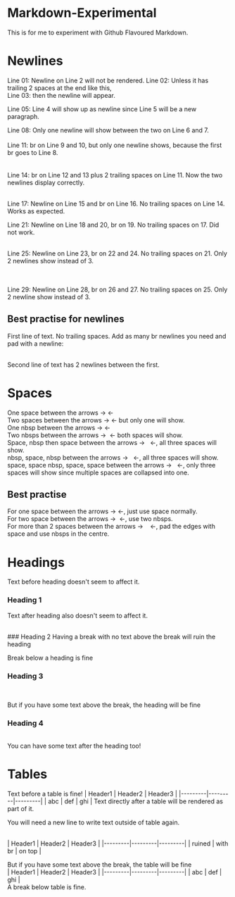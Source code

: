 # Markdown-Experimental
This is for me to experiment with Github Flavoured Markdown.

# Newlines

Line 01: Newline on Line 2 will not be rendered.
Line 02: Unless it has trailing 2 spaces at the end like this,  
Line 03: then the newline will appear.

Line 05: Line 4 will show up as newline since Line 5 will be a new paragraph.


Line 08: Only one newline will show between the two on Line 6 and 7.
<br>
<br>
Line 11: br on Line 9 and 10, but only one newline shows, because the first br goes to Line 8.  
<br>
<br>
Line 14: br on Line 12 and 13 plus 2 trailing spaces on Line 11. Now the two newlines display correctly.

<br>
Line 17: Newline on Line 15 and br on Line 16. No trailing spaces on Line 14. Works as expected.

<br>

Line 21: Newline on Line 18 and 20, br on 19. No trailing spaces on 17. Did not work.
<br>

<br>
Line 25: Newline on Line 23, br on 22 and 24. No trailing spaces on 21. Only 2 newlines show instead of 3.
<br>
<br>
<br>

Line 29: Newline on Line 28, br on 26 and 27. No trailing spaces on 25. Only 2 newline show instead of 3.

## Best practise for newlines

First line of text. No trailing spaces. Add as many br newlines you need and pad with a newline:
<br>
<br>

Second line of text has 2 newlines between the first.


# Spaces

One space between the arrows -> <-  
Two spaces between the arrows ->  <- but only one will show.  
One nbsp between the arrows ->&nbsp;<-  
Two nbsps between the arrows ->&nbsp;&nbsp;<- both spaces will show.  
Space, nbsp then space between the arrows -> &nbsp; <-, all three spaces will show.  
nbsp, space, nbsp between the arrows ->&nbsp; &nbsp;<-, all three spaces will show.  
space, space nbsp, space, space between the arrows ->  &nbsp;  <-, only three spaces will show since multiple spaces are collapsed into one.

## Best practise
For one space between the arrows -> <-, just use space normally.  
For two space between the arrows ->&nbsp;&nbsp;<-, use two nbsps.  
For more than 2 spaces between the arrows -> &nbsp;&nbsp; <-, pad the edges with space and use nbsps in the centre.  



# Headings

Text before heading doesn't seem to affect it.
### Heading 1
Text after heading also doesn't seem to affect it.

<br>
### Heading 2
Having a break with no text above the break will ruin the heading 

Break below a heading is fine
### Heading 3
<br>

But if you have some text above the break, the heading will be fine
<br>
### Heading 4
<br>
You can have some text after the heading too!


# Tables

Text before a table is fine!
| Header1 | Header2 | Header3 |
|---------|---------|---------|
| abc     | def     | ghi     |
Text directly after a table will be rendered as part of it.

You will need a new line to write text outside of table again.

<!-- Having a break with no text above the break will ruin the table  -->
<br>
| Header1 | Header2 | Header3 |
|---------|---------|---------|
| ruined  | with br | on top  |

But if you have some text above the break, the table will be fine
<br>
| Header1 | Header2 | Header3 |
|---------|---------|---------|
| abc     | def     | ghi     |
<br>
A break below table is fine.
